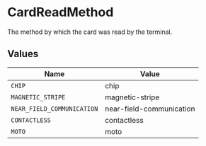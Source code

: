 # CardReadMethod

The method by which the card was read by the terminal.


## Values

| Name                       | Value                      |
| -------------------------- | -------------------------- |
| `CHIP`                     | chip                       |
| `MAGNETIC_STRIPE`          | magnetic-stripe            |
| `NEAR_FIELD_COMMUNICATION` | near-field-communication   |
| `CONTACTLESS`              | contactless                |
| `MOTO`                     | moto                       |